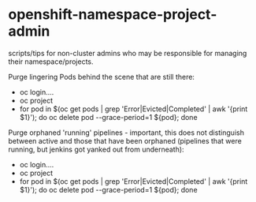 # openshift-namespace-project-admin
scripts/tips for non-cluster admins who may be responsible for managing their namespace/projects.

Purge lingering Pods behind the scene that are still there:

  * oc login....
  * oc project <project>
  * for pod in $(oc get pods | grep 'Error\|Evicted\|Completed' | awk '{print $1}'); do oc delete pod --grace-period=1 ${pod}; done

Purge orphaned 'running' pipelines - important, this does not distinguish between active and those that have been orphaned (pipelines that were running, but jenkins got yanked out from underneath):

  * oc login....
  * oc project <project>
  * for pod in $(oc get pods | grep 'Error\|Evicted\|Completed' | awk '{print $1}'); do oc delete pod --grace-period=1 ${pod}; done

